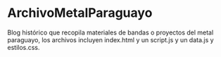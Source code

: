 # ArchivoMetalParaguayo
Blog histórico que recopila materiales de bandas o proyectos del metal paraguayo, los archivos incluyen index.html y un script.js y un data.js y estilos.css.
